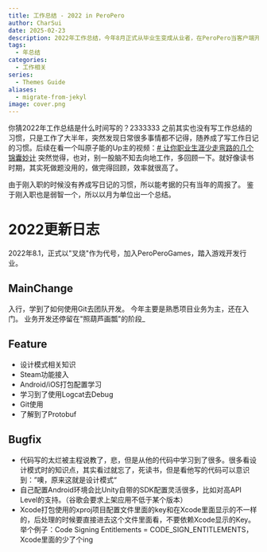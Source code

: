 ```yaml
---
title: 工作总结 - 2022 in PeroPero
author: CharSui
date: 2025-02-23
description: 2022年工作总结，今年8月正式从毕业生变成从业者，在PeroPero当客户端开发，在MD项目组
tags:
  - 年总结
categories:
  - 工作相关
series:
  - Themes Guide
aliases:
  - migrate-from-jekyl
image: cover.png
---
```


你猜2022年工作总结是什么时间写的？2333333
之前其实也没有写工作总结的习惯，只是工作了大半年，突然发现日常很多事情都不记得，随养成了写工作日记的习惯。后续在看一个叫原子能的Up主的视频：[# 让你职业生涯少走弯路的几个锦囊妙计](https://www.bilibili.com/video/BV1QC4y1z7Qc/)
突然觉得，也对，别一股脑不知去向地工作，多回顾一下。就好像读书时期，其实死做题没用的，做完得回顾，效率就很高了。

由于刚入职的时候没有养成写日记的习惯，所以能考据的只有当年的周报了。
鉴于刚入职也是弱智一个，所以以月为单位出一个总结。
# 2022更新日志

2022年8.1，正式以"叉烧"作为代号，加入PeroPeroGames，踏入游戏开发行业。

## MainChange

入行，学到了如何使用Git去团队开发。
今年主要是熟悉项目业务为主，还在入门。
业务开发还停留在"照葫芦画瓢"的阶段_

## Feature

- 设计模式相关知识
- Steam功能接入
- Android/iOS打包配置学习
- 学习到了使用Logcat去Debug
- Git使用
- 了解到了Protobuf

## Bugfix
- 代码写的太烂被主程说教了，悲，但是从他的代码中学习到了很多。很多看设计模式时的知识点，其实看过就忘了，死读书，但是看他写的代码可以意识到：”噢，原来这就是设计模式“
- 自己配置Android环境会比Unity自带的SDK配置灵活很多，比如对高API Level的支持。（谷歌会要求上架应用不低于某个版本）
- Xcode打包使用的xproj项目配置文件里面的key和在Xcode里面显示的不一样的，后处理的时候要直接进去这个文件里面看，不要依赖Xcode显示的Key。举个例子：Code Signing Entitlements = CODE_SIGN_ENTITLEMENTS，Xcode里面的少了个ing